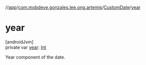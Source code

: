//[app](../../../index.md)/[com.mobdeve.gonzales.lee.ong.artemis](../index.md)/[CustomDate](index.md)/[year](year.md)

# year

[androidJvm]\
private var [year](year.md): [Int](https://kotlinlang.org/api/latest/jvm/stdlib/kotlin/-int/index.html)

Year component of the date.
